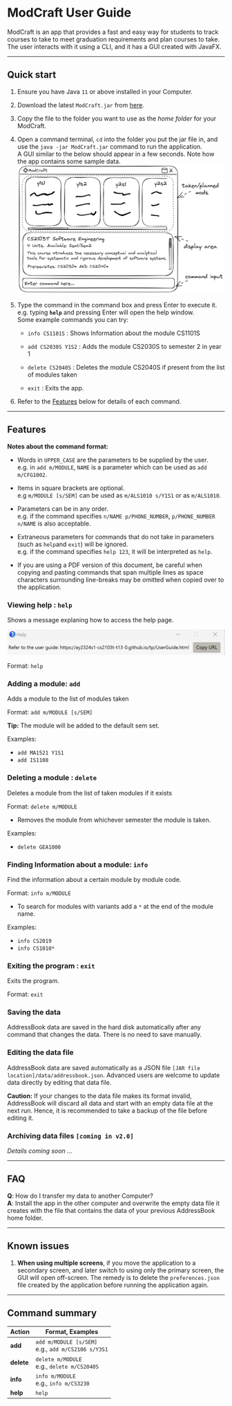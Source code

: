 
# ModCraft User Guide

ModCraft is an app that provides a fast and easy way for students to track courses 
to take to meet graduation requirements and plan courses to take. The user interacts 
with it using a CLI, and it has a GUI created with JavaFX.

<!-- * Table of Contents -->
<page-nav-print />

--------------------------------------------------------------------------------------------------------------------

## Quick start

1. Ensure you have Java `11` or above installed in your Computer.

1. Download the latest `ModCraft.jar` from [here](https://github.com/se-edu/addressbook-level3/releases).

1. Copy the file to the folder you want to use as the _home folder_ for your ModCraft.

1. Open a command terminal, `cd` into the folder you put the jar file in, and use the `java -jar ModCraft.jar` command to run the application.<br>
   A GUI similar to the below should appear in a few seconds. Note how the app contains some sample data.<br>
   ![Ui](images/Ui.png)

1. Type the command in the command box and press Enter to execute it. e.g. typing **`help`** and pressing Enter will open the help window.<br>
   Some example commands you can try:
   
   * `info CS1101S` : Shows Information about the module CS1101S
   
   * `add CS2030S Y1S2` : Adds the module CS2030S to semester 2 in year 1
   
   * `delete CS2040S` : Deletes the module CS2040S if present from the list of modules taken

   * `exit` : Exits the app.

1. Refer to the [Features](#features) below for details of each command.

--------------------------------------------------------------------------------------------------------------------

## Features

<box type="info" seamless>

**Notes about the command format:**<br>


* Words in `UPPER_CASE` are the parameters to be supplied by the user.<br>
  e.g. in `add m/MODULE`, `NAME` is a parameter which can be used as `add m/CFG1002`.

* Items in square brackets are optional.<br>
  e.g `m/MODULE [s/SEM]` can be used as `m/ALS1010 s/Y1S1` or as `m/ALS1010`.


* Parameters can be in any order.<br>
  e.g. if the command specifies `n/NAME p/PHONE_NUMBER`, `p/PHONE_NUMBER n/NAME` is also acceptable.

* Extraneous parameters for commands that do not take in parameters (such as `help`and `exit`) will be ignored.<br>
  e.g. if the command specifies `help 123`, it will be interpreted as `help`.

* If you are using a PDF version of this document, be careful when copying and pasting commands that span multiple lines as space characters surrounding line-breaks may be omitted when copied over to the application.
</box>

### Viewing help : `help`

Shows a message explaning how to access the help page.

![help message](images/helpMessage.png)

Format: `help`


### Adding a module: `add`

Adds a module to the list of modules taken

Format: `add m/MODULE [s/SEM]`

<box type="tip" seamless>

**Tip:** The module will be added to the default sem set.
</box>

Examples:
* `add MA1521 Y1S1`
* `add IS1108`

### Deleting a module : `delete`

Deletes a module from the list of taken modules if it exists

Format: `delete m/MODULE`

* Removes the module from whichever semester the module is taken.

Examples:

* `delete GEA1000` 



### Finding Information about a module: `info`

Find the information about a certain module by module code.

Format: `info m/MODULE`

* To search for modules with variants add a `*` at the end of the module name.

Examples:
* `info CS2019`
* `info CS1010*`

### Exiting the program : `exit`

Exits the program.

Format: `exit`

### Saving the data

AddressBook data are saved in the hard disk automatically after any command that changes the data. There is no need to save manually.

### Editing the data file

AddressBook data are saved automatically as a JSON file `[JAR file location]/data/addressbook.json`. Advanced users are welcome to update data directly by editing that data file.

<box type="warning" seamless>

**Caution:**
If your changes to the data file makes its format invalid, AddressBook will discard all data and start with an empty data file at the next run.  Hence, it is recommended to take a backup of the file before editing it.
</box>

### Archiving data files `[coming in v2.0]`

_Details coming soon ..._

--------------------------------------------------------------------------------------------------------------------

## FAQ

**Q**: How do I transfer my data to another Computer?<br>
**A**: Install the app in the other computer and overwrite the empty data file it creates with the file that contains the data of your previous AddressBook home folder.

--------------------------------------------------------------------------------------------------------------------

## Known issues

1. **When using multiple screens**, if you move the application to a secondary screen, and later switch to using only the primary screen, the GUI will open off-screen. The remedy is to delete the `preferences.json` file created by the application before running the application again.

--------------------------------------------------------------------------------------------------------------------

## Command summary

Action     | Format, Examples
-----------|----------------------------------------------------------------------------------------------------------------------------------------------------------------------
**add**    | `add m/MODULE [s/SEM]`<br> e.g., `add m/CS2106 s/Y3S1`
**delete** | `delete m/MODULE` <br> e.g., `delete m/CS2040S`
**info**   | `info m/MODULE`<br> e.g., `info m/CS3230`
**help**   | `help`
